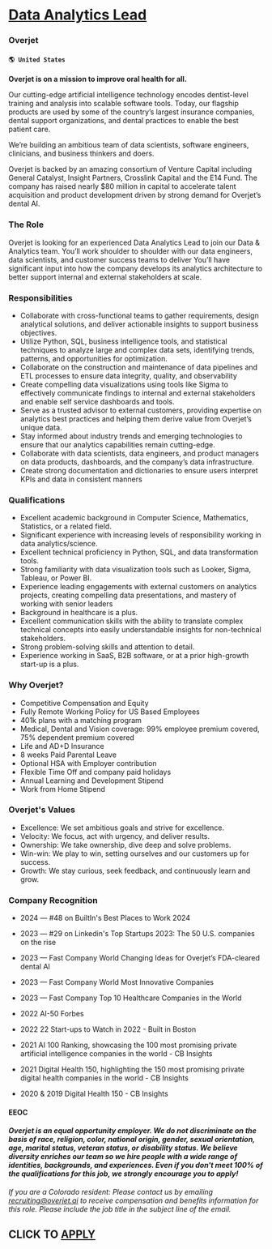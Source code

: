 # [Data Analytics Lead](https://www.remotewlb.com/apply/data-analytics-lead-44735)  
### Overjet  
#### `🌎 United States`  

**Overjet is on a mission to improve oral health for all.**

Our cutting-edge artificial intelligence technology encodes dentist-level training and analysis into scalable software tools. Today, our flagship products are used by some of the country’s largest insurance companies, dental support organizations, and dental practices to enable the best patient care.

We’re building an ambitious team of data scientists, software engineers, clinicians, and business thinkers and doers.

Overjet is backed by an amazing consortium of Venture Capital including General Catalyst, Insight Partners, Crosslink Capital and the E14 Fund. The company has raised nearly $80 million in capital to accelerate talent acquisition and product development driven by strong demand for Overjet’s dental AI.

### The Role

Overjet is looking for an experienced Data Analytics Lead to join our Data & Analytics team. You’ll work shoulder to shoulder with our data engineers, data scientists, and customer success teams to deliver You’ll have significant input into how the company develops its analytics architecture to better support internal and external stakeholders at scale.

### Responsibilities

  * Collaborate with cross-functional teams to gather requirements, design analytical solutions, and deliver actionable insights to support business objectives.
  * Utilize Python, SQL, business intelligence tools, and statistical techniques to analyze large and complex data sets, identifying trends, patterns, and opportunities for optimization.
  * Collaborate on the construction and maintenance of data pipelines and ETL processes to ensure data integrity, quality, and observability
  * Create compelling data visualizations using tools like Sigma to effectively communicate findings to internal and external stakeholders and enable self service dashboards and tools.
  * Serve as a trusted advisor to external customers, providing expertise on analytics best practices and helping them derive value from Overjet’s unique data.
  * Stay informed about industry trends and emerging technologies to ensure that our analytics capabilities remain cutting-edge.
  * Collaborate with data scientists, data engineers, and product managers on data products, dashboards, and the company’s data infrastructure.
  * Create strong documentation and dictionaries to ensure users interpret KPIs and data in consistent manners

### Qualifications

  * Excellent academic background in Computer Science, Mathematics, Statistics, or a related field.
  * Significant experience with increasing levels of responsibility working in data analytics/science.
  * Excellent technical proficiency in Python, SQL, and data transformation tools.
  * Strong familiarity with data visualization tools such as Looker, Sigma, Tableau, or Power BI.
  * Experience leading engagements with external customers on analytics projects, creating compelling data presentations, and mastery of working with senior leaders
  * Background in healthcare is a plus.
  * Excellent communication skills with the ability to translate complex technical concepts into easily understandable insights for non-technical stakeholders.
  * Strong problem-solving skills and attention to detail.
  * Experience working in SaaS, B2B software, or at a prior high-growth start-up is a plus.

### Why Overjet?

  * Competitive Compensation and Equity
  * Fully Remote Working Policy for US Based Employees
  * 401k plans with a matching program
  * Medical, Dental and Vision coverage: 99% employee premium covered, 75% dependent premium covered
  * Life and AD+D Insurance 
  * 8 weeks Paid Parental Leave 
  * Optional HSA with Employer contribution
  * Flexible Time Off and company paid holidays
  * Annual Learning and Development Stipend
  * Work from Home Stipend

###  Overjet's Values

  * Excellence: We set ambitious goals and strive for excellence.
  * Velocity: We focus, act with urgency, and deliver results.
  * Ownership: We take ownership, dive deep and solve problems.
  * Win-win: We play to win, setting ourselves and our customers up for success.
  * Growth: We stay curious, seek feedback, and continuously learn and grow.

### Company Recognition

  * 2024 — #48 on BuiltIn's Best Places to Work 2024
  * 2023 — #29 on Linkedin's Top Startups 2023: The 50 U.S. companies on the rise
  * 2023 — Fast Company World Changing Ideas for Overjet’s FDA-cleared dental AI  

  * 2023 — Fast Company World Most Innovative Companies
  * 2023 — Fast Company Top 10 Healthcare Companies in the World
  * 2022 AI-50 Forbes
  * 2022 22 Start-ups to Watch in 2022 - Built in Boston
  * 2021 AI 100 Ranking, showcasing the 100 most promising private artificial intelligence companies in the world - CB Insights
  * 2021 Digital Health 150, highlighting the 150 most promising private digital health companies in the world - CB Insights
  * 2020 & 2019 Digital Health 150 - CB Insights

#### **EEOC**

####  _Overjet is an equal opportunity employer. We do not discriminate on the basis of race, religion, color, national origin, gender, sexual orientation, age, marital status, veteran status, or disability status. We believe diversity enriches our team so we hire people with a wide range of identities, backgrounds, and experiences. Even if you don't meet 100% of the qualifications for this job, we strongly encourage you to apply!_

 _If you are a Colorado resident: Please contact us by emailing recruiting@overjet.ai to receive compensation and benefits information for this role. Please include the job title in the subject line of the email._

  
## CLICK TO [APPLY](https://www.remotewlb.com/apply/data-analytics-lead-44735)

